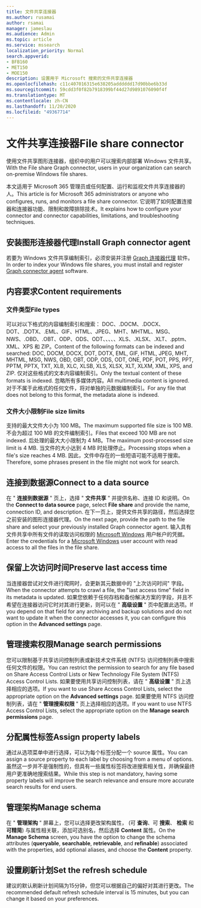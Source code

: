 ```yaml
---
title: 文件共享连接器
ms.author: rusamai
author: rsamai
manager: jameslau
ms.audience: Admin
ms.topic: article
ms.service: mssearch
localization_priority: Normal
search.appverid:
- BFB160
- MET150
- MOE150
description: 设置用于 Microsoft 搜索的文件共享连接器
ms.openlocfilehash: c11c407016315e638205adddddd17d90bbe6b33d
ms.sourcegitcommit: 59cdd3f0f82b7918399bf44d27d9891076090f4f
ms.translationtype: MT
ms.contentlocale: zh-CN
ms.lasthandoff: 11/20/2020
ms.locfileid: "49367714"
---
```

# <a name="file-share-connector"></a><span data-ttu-id="d6143-103">文件共享连接器</span><span class="sxs-lookup"><span data-stu-id="d6143-103">File share connector</span></span>

<span data-ttu-id="d6143-104">使用文件共享图形连接器，组织中的用户可以搜索内部部署 Windows 文件共享。</span><span class="sxs-lookup"><span data-stu-id="d6143-104">With the File share Graph connector, users in your organization can search on-premise Windows file shares.</span></span>

<span data-ttu-id="d6143-105">本文适用于 Microsoft 365 管理员或任何配置、运行和监视文件共享连接器的人。</span><span class="sxs-lookup"><span data-stu-id="d6143-105">This article is for Microsoft 365 administrators or anyone who configures, runs, and monitors a file share connector.</span></span> <span data-ttu-id="d6143-106">它说明了如何配置连接器和连接器功能、限制和故障排除技术。</span><span class="sxs-lookup"><span data-stu-id="d6143-106">It explains how to configure your connector and connector capabilities, limitations, and troubleshooting techniques.</span></span>

## <a name="install-graph-connector-agent"></a><span data-ttu-id="d6143-107">安装图形连接器代理</span><span class="sxs-lookup"><span data-stu-id="d6143-107">Install Graph connector agent</span></span>

<span data-ttu-id="d6143-108">若要为 Windows 文件共享编制索引，必须安装并注册 [Graph 连接器代理](on-prem-agent.md) 软件。</span><span class="sxs-lookup"><span data-stu-id="d6143-108">In order to index your Windows file shares, you must install and register [Graph connector agent](on-prem-agent.md) software.</span></span>

## <a name="content-requirements"></a><span data-ttu-id="d6143-109">内容要求</span><span class="sxs-lookup"><span data-stu-id="d6143-109">Content requirements</span></span>

### <a name="file-types"></a><span data-ttu-id="d6143-110">文件类型</span><span class="sxs-lookup"><span data-stu-id="d6143-110">File types</span></span>

<span data-ttu-id="d6143-111">可以对以下格式的内容编制索引和搜索： DOC、.DOCM、.DOCX、DOT、.DOTX、.EML、GIF、HTML、JPEG、MHT、MHTML、MSG、NWS、.OBD、.OBT、ODP、ODS、ODT、、、、、XLS、.XLSX、.XLT、.pptm、XML、XPS 和 ZIP。</span><span class="sxs-lookup"><span data-stu-id="d6143-111">Content of the following formats can be indexed and searched: DOC, DOCM, DOCX, DOT, DOTX, EML, GIF, HTML, JPEG, MHT, MHTML, MSG, NWS, OBD, OBT, ODP, ODS, ODT, ONE, PDF, POT, PPS, PPT, PPTM, PPTX, TXT, XLB, XLC, XLSB, XLS, XLSX, XLT, XLXM, XML, XPS, and ZIP.</span></span> <span data-ttu-id="d6143-112">仅对这些格式的文本内容编制索引。</span><span class="sxs-lookup"><span data-stu-id="d6143-112">Only the textual content of these formats is indexed.</span></span> <span data-ttu-id="d6143-113">忽略所有多媒体内容。</span><span class="sxs-lookup"><span data-stu-id="d6143-113">All multimedia content is ignored.</span></span> <span data-ttu-id="d6143-114">对于不属于此格式的任何文件，将对单独的元数据编制索引。</span><span class="sxs-lookup"><span data-stu-id="d6143-114">For any file that does not belong to this format, the metadata alone is indexed.</span></span>

### <a name="file-size-limits"></a><span data-ttu-id="d6143-115">文件大小限制</span><span class="sxs-lookup"><span data-stu-id="d6143-115">File size limits</span></span>

<span data-ttu-id="d6143-116">支持的最大文件大小为 100 MB。</span><span class="sxs-lookup"><span data-stu-id="d6143-116">The maximum supported file size is 100 MB.</span></span> <span data-ttu-id="d6143-117">不会为超过 100 MB 的文件编制索引。</span><span class="sxs-lookup"><span data-stu-id="d6143-117">Files that exceed 100 MB are not indexed.</span></span> <span data-ttu-id="d6143-118">后处理的最大大小限制为 4 MB。</span><span class="sxs-lookup"><span data-stu-id="d6143-118">The maximum post-processed size limit is 4 MB.</span></span> <span data-ttu-id="d6143-119">当文件的大小达到 4 MB 时处理停止。</span><span class="sxs-lookup"><span data-stu-id="d6143-119">Processing stops when a file's size reaches 4 MB.</span></span> <span data-ttu-id="d6143-120">因此，文件中存在的一些短语可能不适用于搜索。</span><span class="sxs-lookup"><span data-stu-id="d6143-120">Therefore, some phrases present in the file might not work for search.</span></span>

## <a name="connect-to-a-data-source"></a><span data-ttu-id="d6143-121">连接到数据源</span><span class="sxs-lookup"><span data-stu-id="d6143-121">Connect to a data source</span></span>

<span data-ttu-id="d6143-122">在 " **连接到数据源** " 页上，选择 " **文件共享** " 并提供名称、连接 ID 和说明。</span><span class="sxs-lookup"><span data-stu-id="d6143-122">On the **Connect to data source** page, select **File share** and provide the name, connection ID, and description.</span></span> <span data-ttu-id="d6143-123">在下一页上，提供文件共享的路径，然后选择您之前安装的图形连接器代理。</span><span class="sxs-lookup"><span data-stu-id="d6143-123">On the next page, provide the path to the file share and select your previously installed Graph connector agent.</span></span> <span data-ttu-id="d6143-124">输入具有文件共享中所有文件的读取访问权限的 [Microsoft Windows](https://microsoft.com/windows) 用户帐户的凭据。</span><span class="sxs-lookup"><span data-stu-id="d6143-124">Enter the credentials for a [Microsoft Windows](https://microsoft.com/windows) user account with read access to all the files in the file share.</span></span>

## <a name="preserve-last-access-time"></a><span data-ttu-id="d6143-125">保留上次访问时间</span><span class="sxs-lookup"><span data-stu-id="d6143-125">Preserve last access time</span></span>

<span data-ttu-id="d6143-126">当连接器尝试对文件进行爬网时，会更新其元数据中的 "上次访问时间" 字段。</span><span class="sxs-lookup"><span data-stu-id="d6143-126">When the connector attempts to crawl a file, the "last access time" field in its metadata is updated.</span></span> <span data-ttu-id="d6143-127">如果您依赖于任何存档和备份解决方案的字段，并且不希望在连接器访问它时对其进行更新，则可以在 " **高级设置** " 页中配置此选项。</span><span class="sxs-lookup"><span data-stu-id="d6143-127">If you depend on that field for any archiving and backup solutions and do not want to update it when the connector accesses it, you can configure this option in the **Advanced settings** page.</span></span>

## <a name="manage-search-permissions"></a><span data-ttu-id="d6143-128">管理搜索权限</span><span class="sxs-lookup"><span data-stu-id="d6143-128">Manage search permissions</span></span>

<span data-ttu-id="d6143-129">您可以限制基于共享访问控制列表或新技术文件系统 (NTFS) 访问控制列表中搜索任何文件的权限。</span><span class="sxs-lookup"><span data-stu-id="d6143-129">You can restrict the permission to search for any file based on Share Access Control Lists or New Technology File System (NTFS) Access Control Lists.</span></span> <span data-ttu-id="d6143-130">如果要使用共享访问控制列表，请在 " **高级设置** " 页上选择相应的选项。</span><span class="sxs-lookup"><span data-stu-id="d6143-130">If you want to use Share Access Control Lists, select the appropriate option on the **Advanced settings** page.</span></span> <span data-ttu-id="d6143-131">如果要使用 NTFS 访问控制列表，请在 " **管理搜索权限** " 页上选择相应的选项。</span><span class="sxs-lookup"><span data-stu-id="d6143-131">If you want to use NTFS Access Control Lists, select the appropriate option on the **Manage search permissions** page.</span></span>

## <a name="assign-property-labels"></a><span data-ttu-id="d6143-132">分配属性标签</span><span class="sxs-lookup"><span data-stu-id="d6143-132">Assign property labels</span></span>

<span data-ttu-id="d6143-133">通过从选项菜单中进行选择，可以为每个标签分配一个 source 属性。</span><span class="sxs-lookup"><span data-stu-id="d6143-133">You can assign a source property to each label by choosing from a menu of options.</span></span> <span data-ttu-id="d6143-134">虽然这一步并不是强制性的，但具有一些属性标签将改进搜索相关性，并确保最终用户更准确地搜索结果。</span><span class="sxs-lookup"><span data-stu-id="d6143-134">While this step is not mandatory, having some property labels will improve the search relevance and ensure more accurate search results for end users.</span></span>

## <a name="manage-schema"></a><span data-ttu-id="d6143-135">管理架构</span><span class="sxs-lookup"><span data-stu-id="d6143-135">Manage schema</span></span>

<span data-ttu-id="d6143-136">在 " **管理架构** " 屏幕上，您可以选择更改架构属性， (可 **查询**、可 **搜索**、 **检索** 和 **可精简**) 与属性相关联，添加可选别名，然后选择 **Content** 属性。</span><span class="sxs-lookup"><span data-stu-id="d6143-136">On the **Manage Schema** screen, you have the option to change the schema attributes (**queryable**, **searchable**, **retrievable**, and **refinable**) associated with the properties, add optional aliases, and choose the **Content** property.</span></span>

## <a name="set-the-refresh-schedule"></a><span data-ttu-id="d6143-137">设置刷新计划</span><span class="sxs-lookup"><span data-stu-id="d6143-137">Set the refresh schedule</span></span>

<span data-ttu-id="d6143-138">建议的默认刷新计划间隔为15分钟，但您可以根据自己的偏好对其进行更改。</span><span class="sxs-lookup"><span data-stu-id="d6143-138">The recommended default refresh schedule interval is 15 minutes, but you can change it based on your preferences.</span></span>
